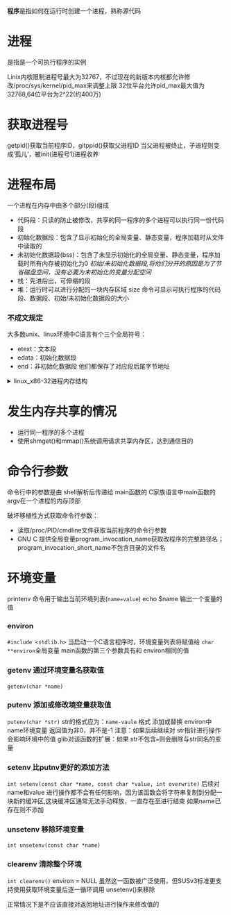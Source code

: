 **程序**是指如何在运行时创建一个进程，熟称源代码

# 进程
是指是一个可执行程序的实例

Linix内核限制进程号最大为32767，不过现在的新版本内核都允许修改/proc/sys/kernel/pid_max来调整上限
32位平台允许pid_max最大值为32768,64位平台为2^22(约400万)

# 获取进程号
getpid()获取当前程序ID，gitppid()获取父进程ID
当父进程被终止，子进程则变成‘孤儿’，被init(进程号1)进程收养

# 进程布局
一个进程在内存中由多个部分(段)组成
  * 代码段：只读的防止被修改，共享的同一程序的多个进程可以执行同一份代码段
  * 初始化数据段：包含了显示初始化的全局变量、静态变量，程序加载时从文件中读取的
  * 未初始化数据段(bss)：包含了未显示初始化的全局变量、静态变量，程序加载时所有内存被初始化为0
*初始/未初始化数据段,将他们分开的原因是为了节省磁盘空间，没有必要为未初始化的变量分配空间*
  * 栈：先进后出，可伸缩的段
  * 堆：运行时可以进行分配的一块内存区域
size 命令可显示可执行程序的代码段、数据段、初始/未初始化数据段的大小

### 不成文规定
大多数unix、linux环境中C语言有个三个全局符号：
  * etext：文本段
  * edata：初始化数据段
  * end：非初始化数据段
他们都保存了对应段后尾字节地址

<details>
<summary>linux_x86-32进程内存结构</summary>

![avatar](./linux_x86-32进程内存结构.jpg)
</details>

# 发生内存共享的情况
  * 运行同一程序的多个进程
  * 使用shmget()和mmap()系统调用请求共享内存区，达到通信目的

# 命令行参数
命令行中的参数是由 shell解析后传递给 main函数的
C家族语言中main函数的argv在一个进程的内存顶部

破坏移植性方式获取命令行参数：
  * 读取/proc/PID/cmdline文件获取当前程序的命令行参数
  * GNU C 提供全局变量program_invocation_name获取改程序的完整路径名；program_invocation_short_name不包含目录的文件名


# 环境变量
printenv 命令用于输出当前环境列表(`name=value`)
echo $name 输出一个变量的值

### environ
`#include <stdlib.h>`
当启动一个C语言程序时，环境变量列表将赋值给 `char **environ`全局变量
main函数的第三个参数具有和 environ相同的值

### getenv 通过环境变量名获取值
`getenv(char *name)`

### putenv 添加或修改境变量获取值
`putenv(char *str)`
str的格式应为：`name-vaule` 格式
添加或替换 environ中 name环境变量
返回值为非0，并不是-1
注意：如果后续继续对  str指针进行操作会影响环境中的值
glib对该函数的扩展：如果 str不包含`=`则会删除与str同名的变量

### setenv 比putnv更好的添加方法
`int setenv(const char *name, const char *value, int overwrite)`
后续对 name和value 进行操作都不会有任何影响，因为该函数会将字符串复制到分配一块新的缓冲区,这块缓冲区通常无法手动释放，一直存在至进行结束
如果name已存在则不添加

### unsetenv 移除环境变量
`int unsetenv(const char *name)`

### clearenv 清除整个环境
`int clearenv()`
environ = NULL
虽然这一函数被广泛使用，但SUSv3标准更支持使用获取环境变量后逐一循环调用 unsetenv()来移除


正常情况下是不应该直接对返回地址进行操作来修改值的
